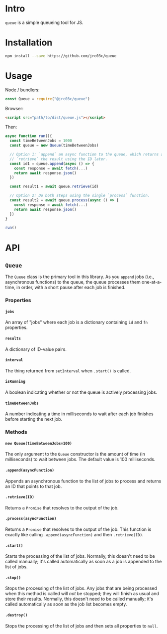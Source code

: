 # Intro

`queue` is a simple queueing tool for JS.

# Installation

```bash
npm install --save https://github.com/jrc03c/queue
```

# Usage

Node / bundlers:

```js
const Queue = require("@jrc03c/queue")
```

Browser:

```html
<script src="path/to/dist/queue.js"></script>
```

Then:

```js
async function run(){
  const timeBetweenJobs = 1000
  const queue = new Queue(timeBetweenJobs)

  // Option 1: `append` an async function to the queue, which returns an ID; then
  // `retrieve` the result using the ID later.
  const id1 = queue.append(async () => {
    const response = await fetch(...)
    return await response.json()
  })

  const result1 = await queue.retrieve(id)

  // Option 2: Do both steps using the single `process` function.
  const result2 = await queue.process(async () => {
    const response = await fetch(...)
    return await response.json()
  })
}

run()
```

# API

## `Queue`

The `Queue` class is the primary tool in this library. As you `append` jobs (i.e., asynchronous functions) to the queue, the queue processes them one-at-a-time, in order, with a short pause after each job is finished.

### Properties

#### `jobs`

An array of "jobs" where each job is a dictionary containing `id` and `fn` properties.

#### `results`

A dictionary of ID-value pairs.

#### `interval`

The thing returned from `setInterval` when `.start()` is called.

#### `isRunning`

A boolean indicating whether or not the queue is actively processing jobs.

#### `timeBetweenJobs`

A number indicating a time in milliseconds to wait after each job finishes before starting the next job.

### Methods

#### `new Queue(timeBetweenJobs=100)`

The only argument to the `Queue` constructor is the amount of time (in milliseconds) to wait between jobs. The default value is 100 milliseconds.

#### `.append(asyncFunction)`

Appends an asynchronous function to the list of jobs to process and returns an ID that points to that job.

#### `.retrieve(ID)`

Returns a `Promise` that resolves to the output of the job.

#### `.process(asyncFunction)`

Returns a `Promise` that resolves to the output of the job. This function is exactly like calling `.append(asyncFunction)` and then `.retrieve(ID)`.

#### `.start()`

Starts the processing of the list of jobs. Normally, this doesn't need to be called manually; it's called automatically as soon as a job is appended to the list of jobs.

#### `.stop()`

Stops the processing of the list of jobs. Any jobs that are being processed when this method is called will _not_ be stopped; they will finish as usual and store their results. Normally, this doesn't need to be called manually; it's called automatically as soon as the job list becomes empty.

#### `.destroy()`

Stops the processing of the list of jobs and then sets all properties to `null`.
